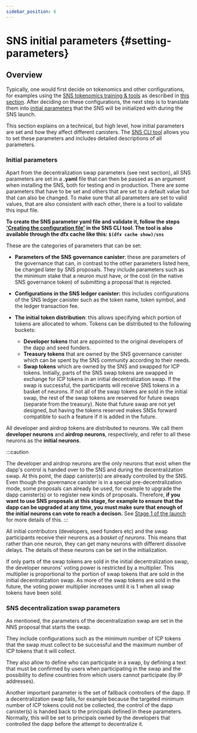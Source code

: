 ```yaml
---
sidebar_position: 6
---
```

# SNS initial parameters {#setting-parameters}
## Overview
Typically, one would first decide on tokenomics and other configurations, 
for examples using the
[SNS tokenomics training & tools](https://wiki.internetcomputer.org/wiki/How-To:_SNS_tokenomics_configuration)
as described in [this section](./tokenomics-intro.md).
After deciding on these configurations, the next step is to
translate them into 
[initial parameters](../launching/launch-steps.md/#SNS-launch-step-preparation) <!-- NEW: UPDATE LINK --> that the SNS will be initialized with during the SNS launch.


This section explains on a technical, but high level, how initial parameters are set and how they affect different canisters.
The [SNS CLI tool](https://github.com/dfinity/ic/tree/master/rs/sns/cli)
allows you to set these parameters and includes detailed descriptions of all parameters.

### Initial parameters
<!-- NEW: All SNS parameters are set in a **.yaml** file that can then be passed as an argument to the NNS proposal that triggers the SNS launch, both for testing and in production.
There are some parameters that have to be set and others that are set to a default value but that can also be changed. To make sure that all parameters are set to valid values, that are also consistent
with each other, there is a tool to validate a given input file. -->
Apart from the decentralization swap parameters
(see next section), all SNS parameters are set in a **.yaml** file that can 
then be passed as an argument
when installing the SNS, both for testing and in production.
There are some parameters that have to be set and others that are set to a
default value but that can also be changed.
To make sure that all parameters are set to valid values, that are also consistent
with each other, there is a tool to validate this input file. 

**To create the SNS parameter yaml file and validate it, follow the steps
['Creating the configuration file'](https://github.com/dfinity/ic/tree/master/rs/sns/cli#creating-the-configuration-file)
in the SNS CLI tool.
The tool is also available through the dfx cache like this: `$(dfx cache show)/sns`**

These are the categories of parameters that can be set:
- **Parameters of the SNS governance canister**: these are parameters of the governance
that can, in contrast to the other parameters listed here, be changed later 
   by SNS proposals. They include parameters such as the
   minimum stake that a neuron must have, or the cost (in the native SNS governance
  token) of submitting a proposal that is rejected.
   
- **Configurations in the SNS ledger canister:** this includes configurations of the SNS 
ledger canister such as the token name, token symbol, and the ledger transaction fee.

- **The initial token distribution**: this allows specifying which portion 
   of tokens are allocated to whom. Tokens can be distributed to the following buckets:
   - **Developer tokens** that are appointed to the original developers of the dapp and 
      seed funders.
   - **Treasury tokens** that are owned by the SNS governance canister which can be
      spent by the SNS community according to their needs.
   - **Swap tokens** which are owned by the SNS and swapped for ICP tokens.
      Initially, parts of the SNS swap tokens are swapped in exchange for ICP tokens
      in an initial decentralization swap. If the swap is successful, the participants
      will receive SNS tokens in a basket of neurons. 
      If not all of the swap tokens are sold in the initial swap, the rest of the
      swap tokens are reserved for future swaps (separate from the treasury). 
      Note that future swap are not yet designed, but having the tokens reserved
      makes SNSs forward compatible to such a feature if it is added in the future.

<!-- NEW BULLET POINT:
**Decentralization swap parameters**: this defines the parameters of the decentralization swap. MAKE SUB-BULLETS
**Rules of the swap** such as the minimum number of ICP tokens that the swap must collect to be successful and the maximum number of ICP tokens that it will collect. 
**Conditions of swap participation** such as the definition of a text that must be confirmed by users when participating in the swap and the possibility to define countries from which users cannot participate (by IP addresses).
**Fallback controllers of the dapp:** Another important parameter is the set of fallback controllers of the dapp.
   If a decentralization swap fails, for example because the targeted minimum number
   of ICP tokens could not be collected, the control of the dapp canister(s) is
   handed back to the principals defined in these parameters.
   Normally, this will be set to principals owned by the developers that controlled the dapp
   before the attempt to decentralize it. 
-->
      
All developer and airdrop tokens are distributed to neurons.
We call them **developer neurons** and **airdrop neurons**,
respectively, and refer to all these neurons as the **initial neurons**.

:::caution

The developer and airdrop neurons are the only neurons that exist when
the dapp's control is handed over to the SNS and during the
decentralization swap.
At this point, the dapp canister(s) are already controlled by the SNS.
Even though the governance canister is in a special pre-decentralization mode, some proposals can already be used, for example to upgrade the dapp canister(s) or to register new kinds of proposals. 
Therefore, **if you want to use SNS proposals at this stage, for example to ensure that the dapp can be upgraded 
at any time, you must make sure that enough of the initial neurons can vote to reach a decison.**
See [Stage 1 of the launch](../launching/launch-summary.md) for more details of this. 
:::



<!---
NEW: change link above 
-->

All initial contributors (developers, seed funders etc) and the swap participants receive their neurons as a *basket of neurons*.
This means that rather than one neuron, they can get many neurons 
with different dissolve delays. The details of these neurons can
be set in the initialization.

If only parts of the swap tokens are sold in the initial decentralization swap,
the developer neurons' voting power is restricted by a multiplier. This multiplier 
is proportional to the portion of swap tokens that are sold in the initial 
decentralization swap. As more of the swap tokens are sold in the future, the
voting power multiplier increases until it is 1 when all swap tokens have been
sold.

### SNS decentralization swap parameters
<!---

NEW: REMOVE THIS PARAGRAPH 

-->
As mentioned, the parameters of the decentralization swap are 
set in the NNS proposal that starts the swap.

They include configurations such as the minimum number of 
ICP tokens that the swap must collect to be successful and the
   maximum number of ICP tokens that it will collect.

They also allow to define who can participate in a swap, by defining a text that must be confirmed by users when participating in the swap and the possibility to define countries from which users cannot participate (by IP addresses).

   Another important parameter is the set of fallback controllers of the dapp.
   If a decentralization swap fails, for example because the targeted minimum number
   of ICP tokens could not be collected, the control of the dapp canister(s) is
   handed back to the principals defined in these parameters.
   Normally, this will be set to principals owned by the developers that controlled the dapp
   before the attempt to decentralize it.




